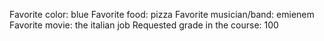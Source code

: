 Favorite color: blue 
Favorite food: pizza
Favorite musician/band: emienem
Favorite movie: the italian job
Requested grade in the course: 100
